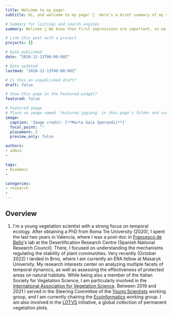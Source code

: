 ```yaml
---
title: Welcome to my page!
subtitle: Hi, and welcome to my page! 🪷  Here's a brief summary of my research interests and activity

# Summary for listings and search engines
summary: Welcome 👋 We know that first impressions are important, so we've populated your new site with some initial content to help you get familiar with everything in no time.

# Link this post with a project
projects: []

# Date published
date: "2020-12-13T00:00:00Z"

# Date updated
lastmod: "2020-12-13T00:00:00Z"

# Is this an unpublished draft?
draft: false

# Show this page in the Featured widget?
featured: false

# Featured image
# Place an image named `featured.jpg/png` in this page's folder and customize its options here.
image:
  caption: 'Image credit: [**Marta Gaia Sperandii**]'
  focal_point: ""
  placement: 2
  preview_only: false

authors:
- admin
-

tags:
- Academic
-

categories:
- research
-
---
```


## Overview

1. I'm a young vegetation scientist with a strong focus on temporal ecology. After obtaining a PhD from Roma Tre University (2020), I spent the last two years in Valencia, where I was a post-doc in [Francesco de Bello](https://functionaldiversitylab.com)'s lab at the Desertification Research Centre (Spanish National Research Council). There, I focused on understanding the mechanisms regulating the stability of plant communities. Very recently (October 2022) I landed in Brno, where I am currently an ERA fellow at Masaryk University. My research interests center on analyzing multiple facets of temporal dynamics, as well as assessing the effectiveness of protected areas on natural habitats. While being also a member of the Italian Society for Vegetation Science, I am particularly involved in the [International Association for Vegetation Science](https://www.iavs.org/default.aspx). Between 2019 and 2021 I served in the Steering Committee of the [Young Scientists](https://www.iavs.org/page/working-groups_young-scientists) working group, and I am currently chairing the [Ecoinformatics](https://www.iavs.org/page/working-groups_ecoinformatics) working group. I am also involved in the [LOTVS](https://lotvs.csic.es) initiative, a global collection of permanent vegetation plots. 

